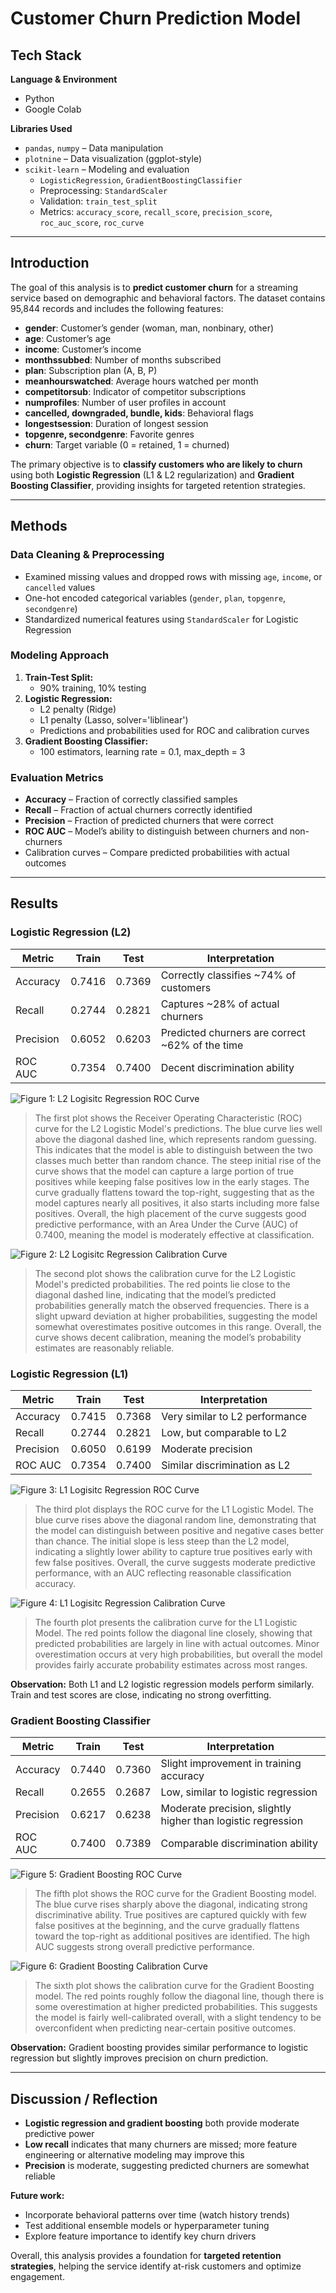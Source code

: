 # Customer Churn Prediction Model

## Tech Stack

**Language & Environment**

- Python
- Google Colab

**Libraries Used**

- `pandas`, `numpy` – Data manipulation
- `plotnine` – Data visualization (ggplot-style)
- `scikit-learn` – Modeling and evaluation
  - `LogisticRegression`, `GradientBoostingClassifier`
  - Preprocessing: `StandardScaler`
  - Validation: `train_test_split`
  - Metrics: `accuracy_score`, `recall_score`, `precision_score`, `roc_auc_score`, `roc_curve`

---

## Introduction

The goal of this analysis is to **predict customer churn** for a streaming service based on demographic and behavioral factors. The dataset contains 95,844 records and includes the following features:

- **gender**: Customer’s gender (woman, man, nonbinary, other)  
- **age**: Customer’s age  
- **income**: Customer’s income  
- **monthssubbed**: Number of months subscribed  
- **plan**: Subscription plan (A, B, P)  
- **meanhourswatched**: Average hours watched per month  
- **competitorsub**: Indicator of competitor subscriptions  
- **numprofiles**: Number of user profiles in account  
- **cancelled, downgraded, bundle, kids**: Behavioral flags  
- **longestsession**: Duration of longest session  
- **topgenre, secondgenre**: Favorite genres  
- **churn**: Target variable (0 = retained, 1 = churned)  

The primary objective is to **classify customers who are likely to churn** using both **Logistic Regression** (L1 & L2 regularization) and **Gradient Boosting Classifier**, providing insights for targeted retention strategies.

---

## Methods

### Data Cleaning & Preprocessing

- Examined missing values and dropped rows with missing `age`, `income`, or `cancelled` values  
- One-hot encoded categorical variables (`gender`, `plan`, `topgenre`, `secondgenre`)  
- Standardized numerical features using `StandardScaler` for Logistic Regression  

### Modeling Approach

1. **Train-Test Split:**  
   - 90% training, 10% testing  
2. **Logistic Regression:**  
   - L2 penalty (Ridge)  
   - L1 penalty (Lasso, solver='liblinear')  
   - Predictions and probabilities used for ROC and calibration curves  
3. **Gradient Boosting Classifier:**  
   - 100 estimators, learning rate = 0.1, max_depth = 3  

### Evaluation Metrics

- **Accuracy** – Fraction of correctly classified samples  
- **Recall** – Fraction of actual churners correctly identified  
- **Precision** – Fraction of predicted churners that were correct  
- **ROC AUC** – Model’s ability to distinguish between churners and non-churners  
- Calibration curves – Compare predicted probabilities with actual outcomes  

---

## Results

### Logistic Regression (L2)

| Metric    | Train   | Test   | Interpretation                          |
|-----------|---------|--------|----------------------------------------|
| Accuracy  | 0.7416  | 0.7369 | Correctly classifies ~74% of customers |
| Recall    | 0.2744  | 0.2821 | Captures ~28% of actual churners       |
| Precision | 0.6052  | 0.6203 | Predicted churners are correct ~62% of the time |
| ROC AUC   | 0.7354  | 0.7400 | Decent discrimination ability           |

![Figure 1: L2 Logisitc Regression ROC Curve](figures/figure1.png)
> The first plot shows the Receiver Operating Characteristic (ROC) curve for the L2 Logistic Model's predictions. The blue curve lies well above the diagonal dashed line, which represents random guessing. This indicates that the model is able to distinguish between the two classes much better than random chance. The steep initial rise of the curve shows that the model can capture a large portion of true positives while keeping false positives low in the early stages. The curve gradually flattens toward the top-right, suggesting that as the model captures nearly all positives, it also starts including more false positives. Overall, the high placement of the curve suggests good predictive performance, with an Area Under the Curve (AUC) of 0.7400, meaning the model is moderately effective at classification.

![Figure 2: L2 Logisitc Regression Calibration Curve](figures/figure2.png)
> The second plot shows the calibration curve for the L2 Logistic Model's predicted probabilities. The red points lie close to the diagonal dashed line, indicating that the model’s predicted probabilities generally match the observed frequencies. There is a slight upward deviation at higher probabilities, suggesting the model somewhat overestimates positive outcomes in this range. Overall, the curve shows decent calibration, meaning the model’s probability estimates are reasonably reliable.

### Logistic Regression (L1)

| Metric    | Train   | Test   | Interpretation                       |
|-----------|---------|--------|-------------------------------------|
| Accuracy  | 0.7415  | 0.7368 | Very similar to L2 performance      |
| Recall    | 0.2744  | 0.2821 | Low, but comparable to L2           |
| Precision | 0.6050  | 0.6199 | Moderate precision                  |
| ROC AUC   | 0.7354  | 0.7400 | Similar discrimination as L2        |

![Figure 3: L1 Logisitc Regression ROC Curve](figures/figure3.png)
> The third plot displays the ROC curve for the L1 Logistic Model. The blue curve rises above the diagonal random line, demonstrating that the model can distinguish between positive and negative cases better than chance. The initial slope is less steep than the L2 model, indicating a slightly lower ability to capture true positives early with few false positives. Overall, the curve suggests moderate predictive performance, with an AUC reflecting reasonable classification accuracy.

![Figure 4: L1 Logisitc Regression Calibration Curve](figures/figure4.png)
> The fourth plot presents the calibration curve for the L1 Logistic Model. The red points follow the diagonal line closely, showing that predicted probabilities are largely in line with actual outcomes. Minor overestimation occurs at very high probabilities, but overall the model provides fairly accurate probability estimates across most ranges.

**Observation:** Both L1 and L2 logistic regression models perform similarly. Train and test scores are close, indicating no strong overfitting.

### Gradient Boosting Classifier

| Metric    | Train   | Test   | Interpretation                                    |
|-----------|---------|--------|--------------------------------------------------|
| Accuracy  | 0.7440  | 0.7360 | Slight improvement in training accuracy         |
| Recall    | 0.2655  | 0.2687 | Low, similar to logistic regression             |
| Precision | 0.6217  | 0.6238 | Moderate precision, slightly higher than logistic regression |
| ROC AUC   | 0.7400  | 0.7389 | Comparable discrimination ability               |

![Figure 5: Gradient Boosting ROC Curve](figures/figure5.png)
> The fifth plot shows the ROC curve for the Gradient Boosting model. The blue curve rises sharply above the diagonal, indicating strong discriminative ability. True positives are captured quickly with few false positives at the beginning, and the curve gradually flattens toward the top-right as additional positives are identified. The high AUC suggests strong overall predictive performance.

![Figure 6: Gradient Boosting Calibration Curve](figures/figure6.png)
> The sixth plot shows the calibration curve for the Gradient Boosting model. The red points roughly follow the diagonal line, though there is some overestimation at higher predicted probabilities. This suggests the model is fairly well-calibrated overall, with a slight tendency to be overconfident when predicting near-certain positive outcomes.

**Observation:** Gradient boosting provides similar performance to logistic regression but slightly improves precision on churn prediction.

---

## Discussion / Reflection

- **Logistic regression and gradient boosting** both provide moderate predictive power  
- **Low recall** indicates that many churners are missed; more feature engineering or alternative modeling may improve this  
- **Precision** is moderate, suggesting predicted churners are somewhat reliable  

**Future work:**

- Incorporate behavioral patterns over time (watch history trends)  
- Test additional ensemble models or hyperparameter tuning  
- Explore feature importance to identify key churn drivers  

Overall, this analysis provides a foundation for **targeted retention strategies**, helping the service identify at-risk customers and optimize engagement.
